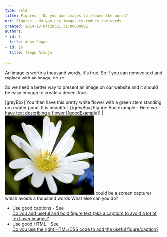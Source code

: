 ```yaml
---
type: rule
title: Figures - Do you use images to reduce the words?
uri: figures---do-you-use-images-to-reduce-the-words
created: 2014-12-04T20:21:31.0000000Z
authors:
- id: 1
  title: Adam Cogan
- id: 16
  title: Tiago Araujo

---
```


An image is worth a thousand words, it's true. So if you can remove text and replace with an image, do so.

So we need a better way to present an image on our website and it should be easy enough to create a decent look.
 
[greyBox]
 You then have this pretty white flower with a green stem standing on a water pond. It is beautiful. 
[/greyBox]
Figure: Bad example - Here we have text describing a flower
[[goodExample]]
| ![Here we have a picture](flower.jpg)(could be a screen capture) which avoids a thousand words
What else can you do?

- Use good captions - See <br>      [Do you add useful and bold figure text (aka a caption) to avoid a lot of text over images?](/Pages/add-useful-caption.aspx)
- Use good HTML - See <br>      [Do you use the right HTML/CSS code to add the useful figure/caption?](/Pages/use-the-right-HTML-CSS-code-to-add-the-useful-caption.aspx)
